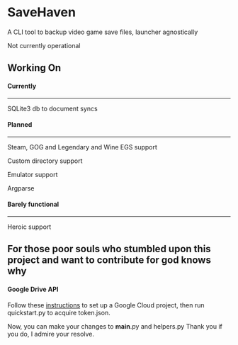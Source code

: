 # SaveHaven
A CLI tool to backup video game save files, launcher agnostically

Not currently operational

## Working On

#### Currently
--------------
SQLite3 db to document syncs

#### Planned
------------
Steam, GOG and Legendary and Wine EGS support

Custom directory support

Emulator support

Argparse

#### Barely functional
----------------------
Heroic support

## For those poor souls who stumbled upon this project and want to contribute for god knows why

#### Google Drive API
Follow these [instructions](https://developers.google.com/drive/api/quickstart/python) to set up a Google Cloud project, then run quickstart.py to acquire token.json.

Now, you can make your changes to __main__.py and helpers.py
Thank you if you do, I admire your resolve.
